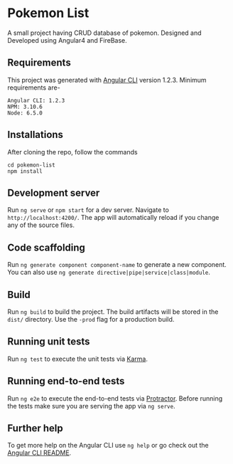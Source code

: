 # Pokemon List
A small project having CRUD database of pokemon. Designed and Developed using Angular4 and FireBase.

## Requirements
This project was generated with [Angular CLI](https://github.com/angular/angular-cli) version 1.2.3. Minimum requirements are-
```
Angular CLI: 1.2.3
NPM: 3.10.6
Node: 6.5.0
```

## Installations
After cloning the repo, follow the commands
```
cd pokemon-list
npm install
```

## Development server

Run `ng serve` or `npm start` for a dev server. Navigate to `http://localhost:4200/`. The app will automatically reload if you change any of the source files.

## Code scaffolding

Run `ng generate component component-name` to generate a new component. You can also use `ng generate directive|pipe|service|class|module`.

## Build

Run `ng build` to build the project. The build artifacts will be stored in the `dist/` directory. Use the `-prod` flag for a production build.

## Running unit tests

Run `ng test` to execute the unit tests via [Karma](https://karma-runner.github.io).

## Running end-to-end tests

Run `ng e2e` to execute the end-to-end tests via [Protractor](http://www.protractortest.org/).
Before running the tests make sure you are serving the app via `ng serve`.

## Further help

To get more help on the Angular CLI use `ng help` or go check out the [Angular CLI README](https://github.com/angular/angular-cli/blob/master/README.md).
